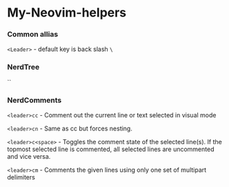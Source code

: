 # My-Neovim-helpers

### Common allias

`<Leader>` - default key is back slash `\`

### NerdTree
``

### NerdComments
`<leader>cc` - Comment out the current line or text selected in visual mode

`<leader>cn` - Same as <leader>cc but forces nesting.

`<leader>c<space>` - Toggles the comment state of the selected line(s). If the topmost selected line is commented, all selected lines are uncommented and vice versa.

`<leader>cm` - Comments the given lines using only one set of multipart delimiters
